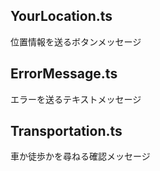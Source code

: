 ## YourLocation.ts

位置情報を送るボタンメッセージ

## ErrorMessage.ts

エラーを送るテキストメッセージ

## Transportation.ts

車か徒歩かを尋ねる確認メッセージ
